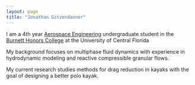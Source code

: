 ```yaml
---
layout: page
title: "Jonathan Gitzendanner"
---
```


I am a 4th year [Aerospace Engineering](https://mae.ucf.edu/) undergraduate student in the [Burnett Honors College](https://honors.ucf.edu/) at the University of Central Florida

My background focuses on multiphase fluid dynamics with experience in hydrodynamic modeling and reactive compressible granular flows.

 My current research studies methods for drag reduction in kayaks with the goal of designing a better polo kayak.
